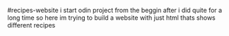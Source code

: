 #recipes-website 
i start odin project from the beggin after i did quite for a long time 
so here im trying to build a website with just html thats shows different recipes